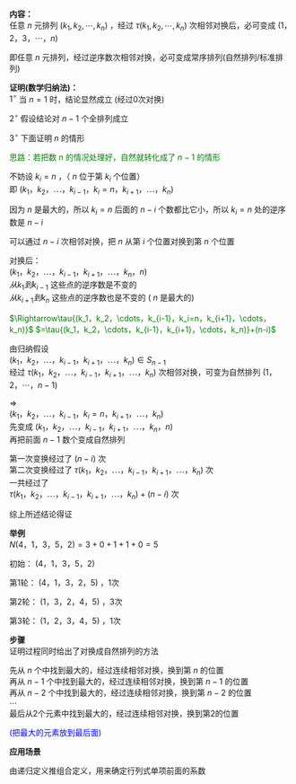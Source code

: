 **内容：**  
任意 $n$ 元排列 $(k_1,k_2,\cdots,k_n)$ ，经过 $\tau{(k_1,k_2,\cdots,k_n)}$ 次相邻对换后，必可变成 $(1，2，3，\cdots，n)$  
  
即任意 $n$ 元排列，经过逆序数次相邻对换，必可变成常序排列(自然排列/标准排列)  
  
**证明(数学归纳法)：**  
$1^\circ$  当 $n=1$ 时，结论显然成立 (经过0次对换)  
  
$2^\circ$  假设结论对 $n-1$ 个全排列成立  
  
$3^\circ$  下面证明 $n$ 的情形  
  
<font color=green>思路：若把数 $n$ 的情况处理好，自然就转化成了 $n-1$ 的情形</font>  
  
不妨设 $k_i=n$ ，（ $n$ 位于第 $k_i$ 个位置）  
即 $(k_1，k_2，\cdots，k_{i-1}，k_i=n，k_{i+1}，\cdots，k_n)$  
  
因为 $n$ 是最大的，所以 $k_i=n$ 后面的 $n-i$ 个数都比它小，所以 $k_i=n$ 处的逆序数是 $n-i$  
  
可以通过 $n-i$ 次相邻对换，把 $n$ 从第 $i$ 个位置对换到第 $n$ 个位置  
  
对换后：  
$(k_1，k_2，\cdots，k_{i-1}，k_{i+1}，\cdots，k_n，n)$  
$从k_1到k_{i-1}$ 这些点的逆序数是不变的  
$从k_{i+1}到k_n$ 这些点的逆序数也是不变的 ( $n$ 是最大的)  
  
<font color=green>  
$\Rightarrow\tau{(k_1，k_2，\cdots，k_{i-1}，k_i=n，k_{i+1}，\cdots，k_n)}$  
$=\tau{(k_1，k_2，\cdots，k_{i-1}，k_{i+1}，\cdots，k_n)}+(n-i)$  
</font>  
  
由归纳假设  
$(k_1，k_2，\cdots，k_{i-1}，k_{i+1}，\cdots，k_n)\in S_{n-1}$  
经过 $\tau{(k_1，k_2，\cdots，k_{i-1}，k_{i+1}，\cdots，k_n)}$ 次相邻对换，可变为自然排列 $(1，2，\cdots，n-1)$  
  
$\Longrightarrow$  
$(k_1，k_2，\cdots，k_{i-1}，k_i=n，k_{i+1}，\cdots，k_n)$  
先变成 $(k_1，k_2，\cdots，k_{i-1}，k_{i+1}，\cdots，k_n，n)$  
再把前面 $n-1$ 数个变成自然排列  
  
第一次变换经过了 $(n-i)$ 次  
第二次变换经过了 $\tau{(k_1，k_2，\cdots，k_{i-1}，k_{i+1}，\cdots，k_n)}$ 次  
一共经过了  
$\tau{(k_1，k_2，\cdots，k_{i-1}，k_{i+1}，\cdots，k_n)}+(n-i)$ 次  
  
综上所述结论得证  
  
**举例**  
$N(4，1，3，5，2)=3+0+1+1+0=5$  
  
初始： $(4，1，3，5，2)$  
  
第1轮： $(4，1，3，2，5)$ ，1次  
  
第2轮： $(1，3，2，4，5)$ ，3次  
  
第3轮： $(1，2，3，4，5)$ ，1次  
  
**步骤**  
证明过程同时给出了对换成自然排列的方法  
  
先从 $n$ 个中找到最大的，经过连续相邻对换，换到第 $n$ 的位置  
再从 $n-1$ 个中找到最大的，经过连续相邻对换，换到第 $n-1$ 的位置  
再从 $n-2$ 个中找到最大的，经过连续相邻对换，换到第 $n-2$ 的位置  
$\cdots$  
最后从2个元素中找到最大的，经过连续相邻对换，换到第2的位置  
  
<font color=blue>(把最大的元素放到最后面)</font>  
  
**应用场景**  
  
由递归定义推组合定义，用来确定行列式单项前面的系数  
